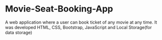 # Movie-Seat-Booking-App
A web application where a user can book ticket of any movie at any time. It was developed HTML, CSS, Bootstrap, JavaScript and Local Storage(for data storage)
